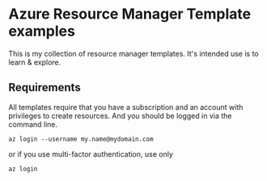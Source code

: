 # Azure Resource Manager Template examples

This is my collection of resource manager templates. It's intended use is to learn & explore.

## Requirements

All templates require that you have a subscription and an account with privileges to create resources. And you should be logged in via the command line.

```
az login --username my.name@mydomain.com
```

or if you use multi-factor authentication, use only

```
az login
```
